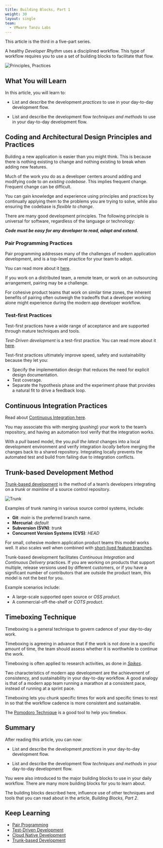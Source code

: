 ```yaml
---
title: Building Blocks, Part 1
weight: 30
layout: single
team:
  - VMware Tanzu Labs
---
```

This article is the third in a five-part series.

A healthy *Developer Rhythm* uses a disciplined workflow.
This type of workflow requires you to use a set of
building blocks to facilitate that flow.

![Principles, Practices](/images/outcomes/application-development-rhythm/dev-building-blocks.jpg)

## What You will Learn

In this article, you will learn to:

-   List and describe the development *practices* to use in your
    day-to-day development flow.

-   List and describe the development flow *techniques and methods*
    to use in your day-to-day development flow.

## Coding and Architectural Design Principles and Practices

Building a new application is easier than you might think.
This is because there is nothing existing to change
and nothing existing to break when adding new features.

Much of the work you do as a developer centers around
adding and modifying code to *an existing codebase*.
This implies frequent change.
Frequent change can be difficult.

You can gain knowledge and experience using
principles and practices by continually applying
them to the problems you are trying to solve, while
also ensuring the codebase is *flexible to change*.

There are many good development principles.
The following principle is universal for software,
regardless of the language or technology:

***Code must be easy for any developer to read, adapt and extend.***

### Pair Programming Practices

Pair programming addresses many of the challenges of modern application
development,
and is a top-level practice for your team to adopt.

You can read more about it [here](https://tanzu.vmware.com/developer/outcomes/application-development/pair-programming/).

If you work on a distributed team, a remote team,
or work on an outsourcing arrangement,
pairing may be a challenge.

For cohesive product teams that work on similar time zones,
the inherent benefits of pairing often outweigh the tradeoffs that
a developer working alone might experience during the
modern app developer workflow.

### Test-first Practices

Test-first practices have a wide range of acceptance and are supported
through mature techniques and tools.

*Test-Driven development* is a test-first practice.
You can read more about it
[here](https://tanzu.vmware.com/developer/outcomes/application-development/test-driven-development/).

Test-first practices ultimately improve speed,
safety and sustainability because they let you:

-   Specify the implementation design that
    reduces the need for explicit design documentation.
-   Test coverage.
-   Separate the hypothesis phase and the experiment phase
    that provides a natural fit to drive a feedback loop.

## Continuous Integration Practices

Read about
[Continuous Integration here](https://tanzu.vmware.com/developer/guides/ci-cd/ci-cd-what-is/#what-is-ci).

You may associate this with merging (*pushing*) your work to the
team’s repository,
and having an automation tool verify that   the integration works.

With a *pull* based model,
the you *pull the latest* changes into a local
development environment and verify integration *locally* before
merging the changes back to a shared repository.
Integrating locally prevents the automated test and build from
failing due to integration conflicts.

## Trunk-based Development Method

[Trunk-based development](https://trunkbaseddevelopment.com/) is the
method of a team’s developers integrating on a *trunk* or *mainline* of
a source control repository.

![Trunk](/images/outcomes/application-development-rhythm/trunk.jpg)

Examples of trunk naming in various source control systems, include:

-   **Git**:
    *main* is the preferred branch name.
-   **Mercurial**:
    *default*
-   **Subversion (SVN)**:
    *trunk*
-   **Concurrent Version Systems (CVS)**:
    *HEAD*

For small,
cohesive modern application product teams this model works well.
It also scales well when combined with
[short-lived feature branches](https://trunkbaseddevelopment.com/#scaled-trunk-based-development).

Trunk-based development facilitates
*Continuous Integration* and *Continuous Delivery* practices.
If you are working on products that support multiple,
release versions used by different customers,
or if you have a significant number of contributors that are outside
the product team,
this model is not the best for you.

Example scenarios include:

- A large-scale supported open source or *OSS product*.
- A commercial-off-the-shelf or *COTS product*.

## Timeboxing Technique

Timeboxing is a general technique to govern cadence of your day-to-day
work.

Timeboxing is agreeing in advance that if the work is not done in a
specific amount of time,
the team should assess whether it is worthwhile to continue the work.

Timeboxing is often applied to research activities, as done in
*[Spikes](https://www.leadingagile.com/2016/09/whats-a-spike-who-should-enter-it-how-to-word-it/)*.

Two characteristics of modern app development are the achievement of
consistency,
and sustainability in your day-to-day workflow.
A good analogy is that of a modern app team running a marathon at a
consistent pace,
instead of running at a sprint pace.

Timeboxing lets you chunk specific times for work
and specific times to rest in so that
the workflow cadence is more consistent and sustainable.

The
[Pomodoro Technique](https://en.wikipedia.org/wiki/Pomodoro*Technique)
is a good tool to help you timebox.

## Summary

After reading this article, you can now:

-   List and describe the development *practices* in your
    day-to-day development flow.

-   List and describe the development flow *techniques and methods* in
    your day-to-day development flow.

You were also introduced to the major building blocks to use
in your daily workflow.
There are many more building blocks for you to learn about.

The building blocks described here, influence use of
other techniques and tools that you can read about
in the article, *Building Blocks, Part 2*.

## Keep Learning

- [Pair Programming](../../application-development/pair-programming/)
- [Test-Driven Development](../../application-development/test-driven-development/)
- [Cloud Native Development](../../application-development/cloud-native-development/)
- [Trunk-based Development](https://trunkbaseddevelopment.com)
